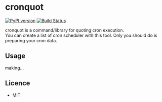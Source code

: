 # cronquot

[![PyPI version](https://badge.fury.io/py/cronquot.svg)](https://badge.fury.io/py/cronquot)
[![Build Status](https://travis-ci.org/pyohei/cronquot.svg?branch=master)](https://travis-ci.org/pyohei/cronquot)

cronquot is a command/library for quoting cron execution.    
You can create a list of cron scheduler with this tool.
Only you should do is preparing your cron data.

## Usage

making...


## Licence

* MIT
